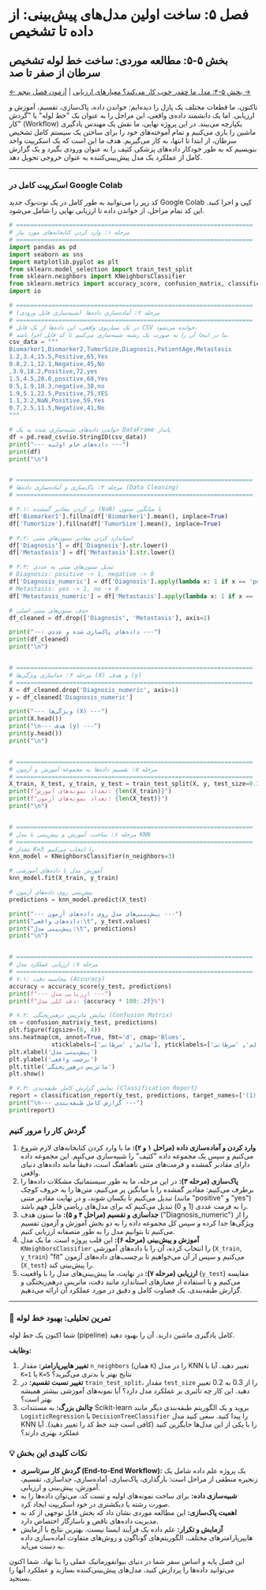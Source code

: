 # فصل ۵: ساخت اولین مدل‌های پیش‌بینی: از داده تا تشخیص

## بخش ۵-۵: مطالعه موردی: ساخت خط لوله تشخیص سرطان از صفر تا صد

[← بخش ۵-۴: مدل ما چقدر خوب کار می‌کند؟ معیارهای ارزیابی](./04-model-evaluation-metrics.md) | [آزمون فصل پنجم →](./exam/index.md)

تاکنون، ما قطعات مختلف یک پازل را دیده‌ایم: خواندن داده، پاک‌سازی، تقسیم، آموزش و ارزیابی. اما یک دانشمند داده‌ی واقعی، این مراحل را به عنوان یک "خط لوله" یا "گردش کار" (Workflow) یکپارچه می‌بیند. در این پروژه نهایی، ما نقش یک مهندس یادگیری ماشین را بازی می‌کنیم و تمام آموخته‌های خود را برای ساختن یک سیستم کامل تشخیص سرطان، از ابتدا تا انتها، به کار می‌گیریم. هدف ما این است که یک اسکریپت واحد بنویسیم که به طور خودکار داده‌های پزشکی کثیف را به عنوان ورودی بگیرد و یک گزارش کامل از عملکرد یک مدل پیش‌بینی‌کننده به عنوان خروجی تحویل دهد.

---

### اسکریپت کامل در Google Colab

کد زیر را می‌توانید به طور کامل در یک نوت‌بوک جدید Google Colab کپی و اجرا کنید. این کد تمام مراحل، از خواندن داده تا ارزیابی نهایی را شامل می‌شود.

```python
# ===================================================================
# مرحله ۱: وارد کردن کتابخانه‌های مورد نیاز
# ===================================================================
import pandas as pd
import seaborn as sns
import matplotlib.pyplot as plt
from sklearn.model_selection import train_test_split
from sklearn.neighbors import KNeighborsClassifier
from sklearn.metrics import accuracy_score, confusion_matrix, classification_report
import io

# ===================================================================
# مرحله ۲: آماده‌سازی داده‌ها (شبیه‌سازی فایل ورودی)
# ===================================================================
# در یک سناریوی واقعی، این داده‌ها از یک فایل CSV خوانده می‌شود.
# ما در اینجا آن را به صورت یک رشته شبیه‌سازی می‌کنیم تا کد قابل اجرا باشد.
csv_data = """
Biomarker1,Biomarker2,TumorSize,Diagnosis,PatientAge,Metastasis
1.2,3.4,15.5,Positive,65,Yes
0.8,2.1,12.1,Negative,45,No
,3.9,18.2,Positive,72,yes
1.5,4.5,20.0,positive,68,Yes
0.5,1.9,10.3,negative,38,no
1.9,5.1,22.5,Positive,75,YES
1.1,3.2,NaN,Positive,59,Yes
0.7,2.5,11.5,Negative,41,No
"""

# خواندن داده‌های شبیه‌سازی شده به یک DataFrame پانداز
df = pd.read_csv(io.StringIO(csv_data))
print("--- داده‌های خام اولیه ---")
print(df)
print("\n")


# ===================================================================
# مرحله ۳: پاک‌سازی و آماده‌سازی داده‌ها (Data Cleaning)
# ===================================================================

# ۳.۱: پر کردن مقادیر گمشده (NaN) با میانگین ستون
df['Biomarker1'].fillna(df['Biomarker1'].mean(), inplace=True)
df['TumorSize'].fillna(df['TumorSize'].mean(), inplace=True)

# ۳.۲: استاندارد کردن مقادیر ستون‌های متنی
df['Diagnosis'] = df['Diagnosis'].str.lower()
df['Metastasis'] = df['Metastasis'].str.lower()

# ۳.۳: تبدیل ستون‌های متنی به عددی
# Diagnosis: positive -> 1, negative -> 0
df['Diagnosis_numeric'] = df['Diagnosis'].apply(lambda x: 1 if x == 'positive' else 0)
# Metastasis: yes -> 1, no -> 0
df['Metastasis_numeric'] = df['Metastasis'].apply(lambda x: 1 if x == 'yes' else 0)

# حذف ستون‌های متنی اصلی
df_cleaned = df.drop(['Diagnosis', 'Metastasis'], axis=1)

print("--- داده‌های پاک‌سازی شده و عددی ---")
print(df_cleaned)
print("\n")


# ===================================================================
# مرحله ۴: جداسازی ویژگی‌ها (X) و هدف (y)
# ===================================================================
X = df_cleaned.drop('Diagnosis_numeric', axis=1)
y = df_cleaned['Diagnosis_numeric']

print("--- ویژگی‌ها (X) ---")
print(X.head())
print("\n--- هدف (y) ---")
print(y.head())
print("\n")


# ===================================================================
# مرحله ۵: تقسیم داده‌ها به مجموعه آموزش و آزمون
# ===================================================================
X_train, X_test, y_train, y_test = train_test_split(X, y, test_size=0.3, random_state=42)
print(f"تعداد نمونه‌های آموزش: {len(X_train)}")
print(f"تعداد نمونه‌های آزمون: {len(X_test)}")
print("\n")


# ===================================================================
# مرحله ۶: ساخت، آموزش و پیش‌بینی با مدل KNN
# ===================================================================
# مقدار K=3 را انتخاب می‌کنیم
knn_model = KNeighborsClassifier(n_neighbors=3)

# آموزش مدل با داده‌های آموزشی
knn_model.fit(X_train, y_train)

# پیش‌بینی روی داده‌های آزمون
predictions = knn_model.predict(X_test)

print("--- پیش‌بینی‌های مدل روی داده‌های آزمون ---")
print("داده‌های واقعی:\t", y_test.values)
print("پیش‌بینی مدل:\t", predictions)
print("\n")


# ===================================================================
# مرحله ۷: ارزیابی عملکرد مدل
# ===================================================================
# ۷.۱: محاسبه دقت (Accuracy)
accuracy = accuracy_score(y_test, predictions)
print(f"--- ارزیابی مدل ---")
print(f"دقت کلی مدل: {accuracy * 100:.2f}%")

# ۷.۲: نمایش ماتریس درهم‌ریختگی (Confusion Matrix)
cm = confusion_matrix(y_test, predictions)
plt.figure(figsize=(6, 4))
sns.heatmap(cm, annot=True, fmt='d', cmap='Blues',
            xticklabels=['سالم', 'سرطانی'], yticklabels=['سالم', 'سرطانی'])
plt.xlabel('پیش‌بینی مدل')
plt.ylabel('برچسب واقعی')
plt.title('ماتریس درهم‌ریختگی')
plt.show()

# ۷.۳: نمایش گزارش کامل طبقه‌بندی (Classification Report)
report = classification_report(y_test, predictions, target_names=['سالم (0)', 'سرطانی (1)'])
print("\n--- گزارش کامل طبقه‌بندی ---")
print(report)
```

### گردش کار را مرور کنیم

1.  **وارد کردن و آماده‌سازی داده (مراحل ۱ و ۲):** ما با وارد کردن کتابخانه‌های لازم شروع می‌کنیم و سپس یک مجموعه داده "کثیف" را شبیه‌سازی می‌کنیم. این مجموعه داده دارای مقادیر گمشده و فرمت‌های متنی ناهماهنگ است، دقیقاً مانند داده‌های دنیای واقعی.
2.  **پاک‌سازی (مرحله ۳):** در این مرحله، ما به طور سیستماتیک مشکلات داده‌ها را برطرف می‌کنیم: مقادیر گمشده را با میانگین پر می‌کنیم، متن‌ها را به حروف کوچک تبدیل می‌کنیم تا یکسان شوند، و در نهایت مقادیر متنی (مانند "positive" و "yes") را به فرمت عددی (1 و 0) تبدیل می‌کنیم که برای مدل‌های ریاضی قابل فهم باشد.
3.  **جداسازی و تقسیم (مراحل ۴ و ۵):** ما ستون هدف ("Diagnosis_numeric") را از ویژگی‌ها جدا کرده و سپس کل مجموعه داده را به دو بخش آموزش و آزمون تقسیم می‌کنیم تا بتوانیم مدل را به طور منصفانه ارزیابی کنیم.
4.  **آموزش و پیش‌بینی (مرحله ۶):** این قلب پروژه است. ما یک مدل `KNeighborsClassifier` را انتخاب کرده، آن را با داده‌های آموزشی (`X_train`, `y_train`) "fit" می‌کنیم و سپس از آن می‌خواهیم تا برچسب‌های داده‌های آزمون (`X_test`) را پیش‌بینی کند.
5.  **ارزیابی (مرحله ۷):** در نهایت، ما پیش‌بینی‌های مدل را با واقعیت (`y_test`) مقایسه می‌کنیم و با استفاده از معیارهای استاندارد مانند دقت، ماتریس درهم‌ریختگی و گزارش طبقه‌بندی، یک قضاوت کامل و دقیق در مورد عملکرد آن ارائه می‌دهیم.

---

### 🔬 تمرین تحلیلی: بهبود خط لوله

شما اکنون یک خط لوله (pipeline) کامل یادگیری ماشین دارید. آن را بهبود دهید.

**وظایف:**

1.  **تغییر هایپرپارامتر:** مقدار `n_neighbors` (همان `K`) را در مدل KNN تغییر دهید. آیا با `K=1` یا `K=5` نتایج بهتر یا بدتری می‌گیرید؟
2.  **تغییر نسبت تقسیم:** در `train_test_split`، مقدار `test_size` را از 0.3 به 0.2 تغییر دهید. این کار چه تأثیری بر عملکرد مدل دارد؟ آیا نمونه‌های آموزشی بیشتر همیشه بهتر است؟
3.  **چالش بزرگ:** به مستندات Scikit-learn بروید و یک الگوریتم طبقه‌بندی دیگر مانند `LogisticRegression` یا `DecisionTreeClassifier` را پیدا کنید. سعی کنید مدل KNN را با یکی از این مدل‌ها جایگزین کنید (کافی است چند خط کد را تغییر دهید). آیا عملکرد بهتری دارند؟

### 💡 نکات کلیدی این بخش

- **گردش کار سرتاسری (End-to-End Workflow):** یک پروژه علم داده شامل یک زنجیره منطقی از مراحل است: بارگذاری، پاک‌سازی، آماده‌سازی، جداسازی، تقسیم، آموزش، پیش‌بینی و ارزیابی.
- **شبیه‌سازی داده:** برای ساخت نمونه‌های اولیه و تست کد، می‌توان داده‌ها را به صورت رشته یا دیکشنری در خود اسکریپت ایجاد کرد.
- **اهمیت پاک‌سازی:** این مطالعه موردی نشان داد که بخش قابل توجهی از کد به مدیریت داده‌های ناقص و ناسازگار اختصاص دارد.
- **آزمایش و تکرار:** علم داده یک فرآیند ایستا نیست. بهترین نتایج با آزمایش هایپرپارامترهای مختلف، الگوریتم‌های گوناگون و روش‌های متفاوت آماده‌سازی داده به دست می‌آید.

این فصل پایه و اساس سفر شما در دنیای بیوانفورماتیک عملی را بنا نهاد. شما اکنون می‌توانید داده‌ها را پردازش کنید، مدل‌های پیش‌بینی‌کننده بسازید و عملکرد آنها را بسنجید.
